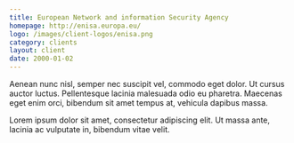 ```yaml
---
title: European Network and information Security Agency
homepage: http://enisa.europa.eu/
logo: /images/client-logos/enisa.png
category: clients
layout: client
date: 2000-01-02
---
```


Aenean nunc nisl, semper nec suscipit vel, commodo eget dolor. Ut cursus
auctor luctus. Pellentesque lacinia malesuada odio eu pharetra. Maecenas
eget enim orci, bibendum sit amet tempus at, vehicula dapibus massa.

Lorem ipsum dolor sit amet, consectetur adipiscing elit. Ut massa ante,
lacinia ac vulputate in, bibendum vitae velit.

